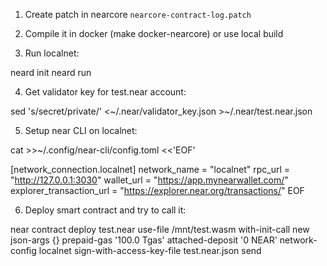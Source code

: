 1. Create patch in nearcore
`nearcore-contract-log.patch`

2. Compile it in docker (make docker-nearcore) or use local build

3. Run localnet:

neard init
neard run


4. Get validator key for test.near account:


sed 's/secret/private/'  <~/.near/validator_key.json >~/.near/test.near.json


5. Setup near CLI on localnet:


cat >>~/.config/near-cli/config.toml <<'EOF'

[network_connection.localnet]
network_name = "localnet"
rpc_url = "http://127.0.0.1:3030"
wallet_url = "https://app.mynearwallet.com/"
explorer_transaction_url = "https://explorer.near.org/transactions/"
EOF


6. Deploy smart contract and try to call it:


near contract deploy test.near use-file /mnt/test.wasm with-init-call new json-args {} prepaid-gas '100.0 Tgas' attached-deposit '0 NEAR' network-config localnet sign-with-access-key-file test.near.json send
